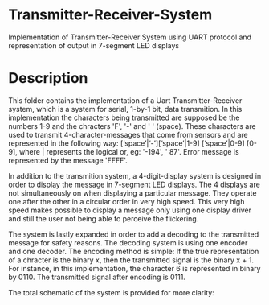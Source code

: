 # Transmitter-Receiver-System
Implementation of Transmitter-Receiver System using UART protocol and representation of output in 7-segment LED displays

# Description
This folder contains the implementation of a Uart Transmitter-Receiver system, which is a system for serial, 1-by-1 bit, data transmition. In this implementation the characters being transmitted are supposed be the numbers 1-9 and the chracters 'F', '-' and ' ' (space). These characters are used to transmit 4-character-messages that come from sensors and are represented in the following way: [‘space’|‘-’][‘space’|1-9] [‘space’|0-9] [0-9], where | represents the logical or, eg: '-194', '  87'. Error message is represented by the message 'FFFF'.

In addition to the transmition system, a 4-digit-display system is designed in order to display the message in 7-segment LED displays. The 4 displays are not simultaneously on when displaying a particular message. They operate one after the other in a circular order in very high speed. This very high speed makes possible to display a message only using one display driver and still the user not being able to perceive the flickering.

The system is lastly expanded in order to add a decoding to the transmitted message for safety reasons. The decoding system is using one encoder and one decoder. The encoding method is simple: If the true representation of a chracter is the binary x, then the transmitted signal is the binary x + 1. For instance, in this implementation, the character 6 is represented in binary by 0110. The transmitted signal after encoding is 0111.

The total schematic of the system is provided for more clarity:

